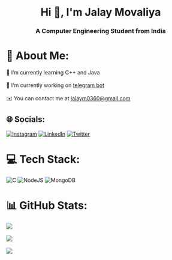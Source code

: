 <h1 align="center">Hi 👋, I'm Jalay Movaliya</h1>
<h3 align="center">A Computer Engineering Student from India</h3>

# 💫 About Me:
🧠  I’m currently learning C++ and Java<br><br>🚀  I'm currently working on [telegram bot](https://github.com/jalaym123/tele-ce-bot)<br><br>✉️  You can contact me at [jalaym0360@gmail.com](mailto:jalaym0360@gmail.com)


## 🌐 Socials:
[![Instagram](https://img.shields.io/badge/Instagram-%23E4405F.svg?logo=Instagram&logoColor=white)](https://instagram.com/jalay_movaliya) [![LinkedIn](https://img.shields.io/badge/LinkedIn-%230077B5.svg?logo=linkedin&logoColor=white)](https://linkedin.com/in/jalay-movaliya-4a0408255) [![Twitter](https://img.shields.io/badge/Twitter-%231DA1F2.svg?logo=Twitter&logoColor=white)](https://twitter.com/yogi0360) 

# 💻 Tech Stack:
![C](https://img.shields.io/badge/c-%2300599C.svg?style=for-the-badge&logo=c&logoColor=white) ![NodeJS](https://img.shields.io/badge/node.js-6DA55F?style=for-the-badge&logo=node.js&logoColor=white) ![MongoDB](https://img.shields.io/badge/MongoDB-%234ea94b.svg?style=for-the-badge&logo=mongodb&logoColor=white)
# 📊 GitHub Stats:
![](https://github-readme-stats.vercel.app/api?username=jalaym123&theme=dark&hide_border=false&include_all_commits=true&count_private=true)<br/><br/>
![](https://github-readme-streak-stats.herokuapp.com/?user=jalaym123&theme=dark&hide_border=false)<br/><br/>
![](https://github-readme-stats.vercel.app/api/top-langs/?username=jalaym123&theme=dark&hide_border=false&include_all_commits=true&count_private=true&layout=compact)
